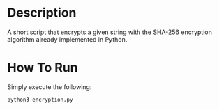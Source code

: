 # Description
A short script that encrypts a given string with the SHA-256 encryption algorithm already implemented in Python.

# How To Run
Simply execute the following:

```
python3 encryption.py
```